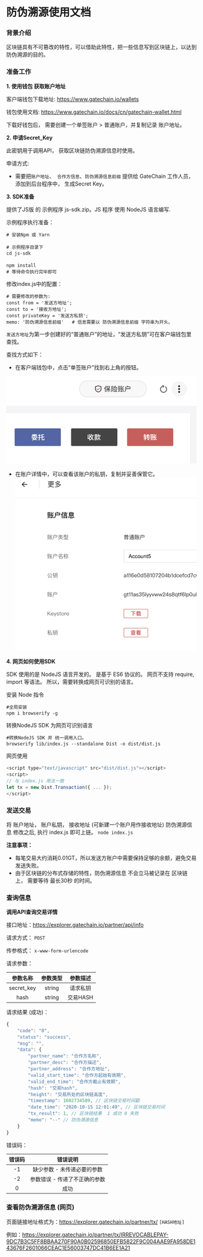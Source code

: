 # 防伪溯源使用文档

### 背景介绍
区块链具有不可篡改的特性，可以借助此特性，把一些信息写到区块链上，以达到防伪溯源的目的。


### 准备工作
**1. 使用钱包 获取账户地址**

客户端钱包下载地址: https://www.gatechain.io/wallets

钱包使用文档: https://www.gatechain.io/docs/cn/gatechain-wallet.html

下载好钱包后， 需要创建一个单签账户 > 普通账户，并复制记录 账户地址。

**2. 申请Secret_Key**

此密钥用于调用API， 获取区块链防伪溯源信息时使用。

申请方式: 
- 需要把`账户地址`、` 合作方信息`、`防伪溯源信息前缀` 提供给 GateChain 工作人员， 添加到后台程序中， 生成Secret Key。

**3. SDK准备**

提供了JS版 的 示例程序 js-sdk.zip。JS 程序 使用 NodeJS 语言编写.

示例程序执行准备：
```
# 安装Npm 或 Yarn 

# 示例程序目录下 
cd js-sdk

npm install 
# 等待命令执行完毕即可
```

修改index.js中的配置：
```
# 需要修改的参数为:
const from = '发送方地址';
const to = '接收方地址';
const privateKey = '发送方私钥';
memo: '防伪溯源信息前缀'   # 信息需要以 防伪溯源信息前缀 字符串为开头。
```

`发送方地址`为第一步创建好的“普通账户”的地址，“发送方私钥”可在客户端钱包里查找。

查找方式如下：
- 在客户端钱包中，点击“单签账户”找到右上角的按钮。

![Account Setting](https://github.com/gatechain/gatechain-supplychain-tools/blob/main/html/images/443671a9-14ec-40f0-8e8b-1663fb9b80dd.png?raw=true)

- 在账户详情中，可以查看该账户的私钥，复制并妥善保管它。
![Find Private Key](https://github.com/gatechain/gatechain-supplychain-tools/blob/main/html/images/c1435ecc-0bc8-4d82-9bb5-ef5e27f91fa1.png?raw=true)

**4. 网页如何使用SDK**

SDK 使用的是 NodeJS 语言开发的。 是基于 ES6 协议的。
网页不支持 require, import 等语法。 所以，需要转换成网页可识别的语言。

安装 Node 指令
```
#全局安装
npm i browserify -g
```

转换NodeJS SDK 为网页可识别语言
```
#转换NodeJS SDK 并 统一调用入口。
browserify lib/index.js --standalone Dist -o dist/dist.js
```

网页使用
```javascript
<script type="text/javascript" src="dist/dist.js"></script>
<script>
// 与 index.js 用法一致
let tx = new Dist.Transaction({ ... });
</script>
```

### 发送交易

将 账户地址， 账户私钥， 接收地址 (可新建一个账户用作接收地址)  防伪溯源信息 修改之后,  执行 index.js 即可上链。
`node index.js`

**注意事项：**
- 每笔交易大约消耗0.01GT，所以发送方账户中需要保持足够的余额，避免交易发送失败。
- 由于区块链的分布式存储的特性，防伪溯源信息 不会立马被记录在 区块链上， 需要等待 最长30秒 的时间。


### 查询信息

**调用API查询交易详情**

接口地址：https://explorer.gatechain.io/partner/api/info

请求方式： `POST`

传参格式： `x-www-form-urlencode`

请求参数：

| 参数名称 | 参数类型 | 参数描述 |
| :---: | :---:  | :---: |
| secret_key | string | 请求私钥 |
| hash | string | 交易HASH |

请求结果 (成功)：
```javascript
{
    "code": "0",
    "status": "success",
    "msg": "",
    "data": {
        "partner_name": "合作方名称",
        "partner_desc": "合作方描述",
        "partner_address": "合作方地址",
        "valid_start_time": "合作方起始有效期",
        "valid_end_time": "合作方截止有效期",
        "hash": "交易hash",
        "height": "交易所处的区块链高度",
        "timestamp": 1602734509, // 区块链交易时间戳
        "date_time": "2020-10-15 12:01:49", // 区块链交易时间
        "tx_result": 1, // 区块链结果  1 成功 0 失败
        "memo": "--" // 防伪溯源信息
    }
}
```

错误码：

|错误码|错误说明|
|:---:|:---:|
|-1|缺少参数 - 未传递必要的参数|
|-2|参数错误 - 传递了不正确的参数|
|0|成功|

### 查看防伪溯源信息 (网页)

页面链接地址格式为：https://explorer.gatechain.io/partner/tx/ `[HASH地址]`

例如：https://explorer.gatechain.io/partner/tx/IRREVOCABLEPAY-9DC7B3C5FF8BBAA270F90A0B02596850EFB5822F9C004AAE9FA958DE143676F2601066CEAC1E56003747DC41B6EE1A21